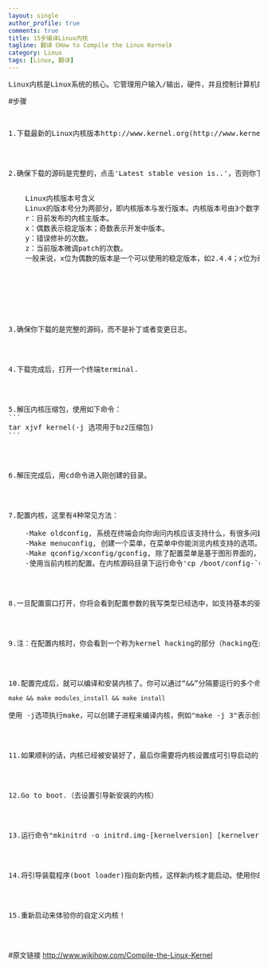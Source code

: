 ```yaml
---
layout: single
author_profile: true
comments: true
title: 15步编译Linux内核
tagline: 翻译《How to Compile the Linux Kernel》
category: Linux
tags: [Linux, 翻译]
---
```


<pre>
Linux内核是Linux系统的核心。它管理用户输入/输出，硬件，并且控制计算机的电源。通常Linux发行版使用的内核功能是丰富全面的（sufficient，可理解为面向大众的，功能丰富全面，有很多功能对你都没有用处），这允许你定制自己的专业内核！
</pre>

#步骤  
<pre>

<pre>
1.下载最新的Linux内核版本http://www.kernel.org(http://www.kernel.org "下载Linux内核").
</pre>

<pre>
2.确保下载的源码是完整的，点击'Latest stable vesion is..'，否则你下载到的可能只是补丁，当你的当前内核版本的补丁号较低时，可以打补丁，例如3.4.4.1>>3.4.4.2。
	<pre>
	Linux内核版本号含义		
	Linux的版本号分为两部分，即内核版本与发行版本。内核版本号由3个数字组成：r.x.y.z。
	r：目前发布的内核主版本。
	x：偶数表示稳定版本；奇数表示开发中版本。
	y：错误修补的次数。
	z：当前版本微调patch的次数。
	一般来说，x位为偶数的版本是一个可以使用的稳定版本，如2.4.4；x位为奇数的版本一般加入了一些新的内容，不一定很稳定，是测试版本，如2.1.111。
	</pre>
</pre>

<pre>
3.确保你下载的是完整的源码，而不是补丁或者变更日志。
</pre>

<pre>
4.下载完成后，打开一个终端terminal.
</pre>

<pre>
5.解压内核压缩包，使用如下命令：
```
tar xjvf kernel(-j 选项用于bz2压缩包)
```
</pre>

<pre>
6.解压完成后，用cd命令进入刚创建的目录。
</pre>

<pre>
7.配置内核，这里有4种常见方法：

	-Make oldconfig, 系统在终端会向你询问内核应该支持什么，有很多问题，整个过程比较慢。
	-Make menuconfig, 创建一个菜单，在菜单中你能浏览内核支持的选项。执行这个命令需要ncurses库的支持。
	-Make qconfig/xconfig/gconfig, 除了配置菜单是基于图形界面的，其余都类似于menuconfig, 'qconfig'需要 QT库的支持。
	-使用当前内核的配置。在内核源码目录下运行命令'cp /boot/config-`uname -r` .config'. 这会节省许多时间，但是你可能会想改变即将编译的内核的版本号，以避免替换当前系统内核。常规设置是将“本地版本叼”附加“内核版本号”后面，例如，如果内核版本号为3.13.0，你可以将编译的内核版本号改为3.13.0.RC1。
</pre>

<pre>
8.一旦配置窗口打开，你将会看到配置参数的我写类型已经选中，如支持基本的驱动器、支持Broadcom无线、支持EXT4文件系统等。此外，你可以自定义选项，如增加支持特定设备/控制器/驱动器类型、添加对NTFS文件系统的支持，从“文件系统>> DOS/FAT/NT/>>选择NTFS文件系统的支持"，从而充分自定义内核。
</pre>

<pre>
9.注：在配置内核时，你会看到一个称为kernel hacking的部分（hacking在此代表深入摸索研究），其中有不同类型的选项用来hacking内核和学习它。如果你想使用它，那么你可以添加更多的选项，否则你可能会禁用选项“内核调试”，因为它使内核更加庞大，并且可能不当在生产环境中使用。
</pre>

<pre>
10.配置完成后，就可以编译和安装内核了。你可以通过“&&”分隔要运行的多个命令，做到单行加载多个命令。编译和安装内核要运行很长时间。编译和安装命令如下。
<code>
make && make modules_install && make install
</code>
使用 -j选项执行make，可以创建子进程来编译内核，例如"make -j 3"表示创建3个进程来编译内核。
</pre>

<pre>
11.如果顺利的话，内核已经被安装好了，最后你需要将内核设置成可引导启动的(bootable)。
</pre>

<pre>
12.Go to boot.（去设置引导新安装的内核）
</pre>

<pre>
13.运行命令"mkinitrd -o initrd.img-[kernelversion] [kernelversion]" (对于RedHat发行版，你不需要创建initrd，因为它是默认创建的)，记住要将[kernelversion]替换为你编译的新内核版本。
</pre>

<pre>
14.将引导装载程序(boot loader)指向新内核，这样新内核才能启动。使用你的Linux发行版自带的boot loader工具(如grub)来配置你的bootloader，为新内核添加一个新的入口点(entry)。
</pre>

<pre>
15.重新启动来体验你的自定义内核！
</pre>
</pre>

#原文链接
http://www.wikihow.com/Compile-the-Linux-Kernel
